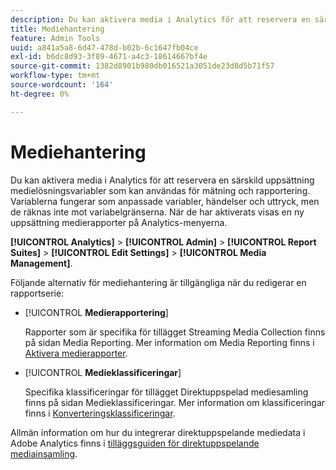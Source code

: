 ```yaml
---
description: Du kan aktivera media i Analytics för att reservera en särskild uppsättning medielösningsvariabler som kan användas för mätning och rapportering.
title: Mediehantering
feature: Admin Tools
uuid: a841a5a8-6d47-478d-b02b-6c1647fb04ce
exl-id: b6dc8d93-3f89-4671-a4c3-18614667bf4e
source-git-commit: 1382d8901b980db016521a3051de23d8d5b71f57
workflow-type: tm+mt
source-wordcount: '164'
ht-degree: 0%

---
```


# Mediehantering

Du kan aktivera media i Analytics för att reservera en särskild uppsättning medielösningsvariabler som kan användas för mätning och rapportering. Variablerna fungerar som anpassade variabler, händelser och uttryck, men de räknas inte mot variabelgränserna. När de har aktiverats visas en ny uppsättning medierapporter på Analytics-menyerna.

**[!UICONTROL Analytics]** > **[!UICONTROL Admin]** > **[!UICONTROL Report Suites]** > **[!UICONTROL Edit Settings]** > **[!UICONTROL Media Management]**.

Följande alternativ för mediehantering är tillgängliga när du redigerar en rapportserie:

* [!UICONTROL **Medierapportering**]

  Rapporter som är specifika för tillägget Streaming Media Collection finns på sidan Media Reporting. Mer information om Media Reporting finns i [Aktivera medierapporter](https://experienceleague.adobe.com/docs/media-analytics/using/media-reports/media-reports-enable.html).

* [!UICONTROL **Medieklassificeringar**]

  Specifika klassificeringar för tillägget Direktuppspelad mediesamling finns på sidan Medieklassificeringar. Mer information om klassificeringar finns i [Konverteringsklassificeringar](/help/admin/admin/c-manage-report-suites/c-edit-report-suites/conversion-var-admin/conversion-classifications.md).

Allmän information om hur du integrerar direktuppspelande mediedata i Adobe Analytics finns i [tilläggsguiden för direktuppspelande mediainsamling](https://experienceleague.adobe.com/docs/media-analytics/using/media-overview.html).
